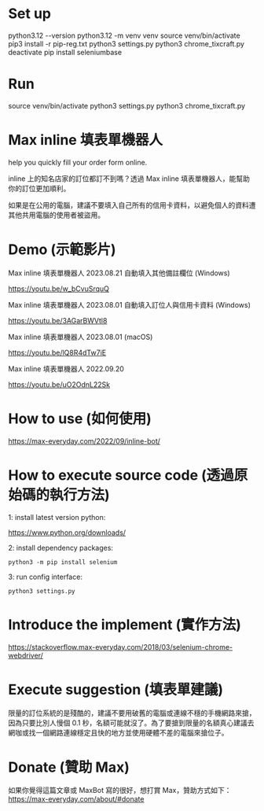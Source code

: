 # Set up

python3.12 --version
python3.12 -m venv venv
source venv/bin/activate
pip3 install -r pip-reg.txt
python3 settings.py
python3 chrome_tixcraft.py
deactivate
pip install seleniumbase

# Run

source venv/bin/activate
python3 settings.py
python3 chrome_tixcraft.py

# Max inline 填表單機器人

help you quickly fill your order form online.

inline 上的知名店家的訂位都訂不到嗎？透過 Max inline 填表單機器人，能幫助你的訂位更加順利。

如果是在公用的電腦，建議不要填入自己所有的信用卡資料，以避免個人的資料遭其他共用電腦的使用者被盜用。

# Demo (示範影片)

Max inline 填表單機器人 2023.08.21 自動填入其他備註欄位 (Windows)

https://youtu.be/w_bCvuSrquQ

Max inline 填表單機器人 2023.08.01 自動填入訂位人與信用卡資料 (Windows)

https://youtu.be/3AGarBWVtl8

Max inline 填表單機器人 2023.08.01 (macOS)

https://youtu.be/lQ8R4dTw7iE

Max inline 填表單機器人 2022.09.20

https://youtu.be/uO2OdnL22Sk

# How to use (如何使用)

https://max-everyday.com/2022/09/inline-bot/

# How to execute source code (透過原始碼的執行方法)

1: install latest version python:

https://www.python.org/downloads/

2: install dependency packages:

<code>python3 -m pip install selenium</code>

3: run config interface:

<code>python3 settings.py</code>

# Introduce the implement (實作方法)

https://stackoverflow.max-everyday.com/2018/03/selenium-chrome-webdriver/

# Execute suggestion (填表單建議)

限量的訂位系統的是殘酷的，建議不要用破舊的電腦或連線不穩的手機網路來搶，因為只要比別人慢個 0.1 秒，名額可能就沒了。為了要搶到限量的名額真心建議去網咖或找一個網路連線穩定且快的地方並使用硬體不差的電腦來搶位子。

# Donate (贊助 Max)

如果你覺得這篇文章或 MaxBot 寫的很好，想打賞 Max，贊助方式如下： https://max-everyday.com/about/#donate
